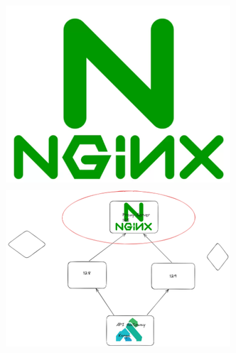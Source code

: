 
![Pasted Image 20231112215128_387.png](Pasted%20Image%2020231112215128_387.png)

![Untitled-2023-10-29-2134.excalidraw.png](Excalidraw/Untitled-2023-10-29-2134.excalidraw.png)